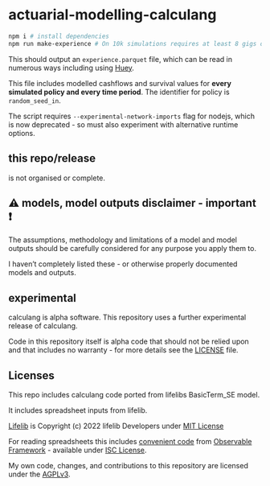 # actuarial-modelling-calculang

```sh
npm i # install dependencies
npm run make-experience # On 10k simulations requires at least 8 gigs of memory and a few minutes - but configured for 1k simulations only
```

This should output an `experience.parquet` file, which can be read in numerous ways including using [Huey](https://github.com/rpbouman/huey).

This file includes modelled cashflows and survival values for **every simulated policy and every time period**. The identifier for policy is `random_seed_in`.

The script requires `--experimental-network-imports` flag for nodejs, which is now deprecated - so must also experiment with alternative runtime options.

## this repo/release

is not organised or complete.

## ⚠️ models, model outputs disclaimer - important ❗

The assumptions, methodology and limitations of a model and model outputs should be carefully considered for any purpose you apply them to.

I haven’t completely listed these - or otherwise properly documented models and outputs.

## experimental

calculang is alpha software. This repository uses a further experimental release of calculang.

Code in this repository itself is alpha code that should not be relied upon and that includes no warranty - for more details see the [LICENSE](./LICENSE) file.

## Licenses

This repo includes calculang code ported from lifelibs BasicTerm_SE model.

It includes spreadsheet inputs from lifelib.

[Lifelib](https://github.com/lifelib-dev/lifelib) is Copyright (c) 2022 lifelib Developers under [MIT License](https://github.com/lifelib-dev/lifelib/blob/main/LICENSE.txt)

For reading spreadsheets this includes [convenient code](https://github.com/observablehq/framework/blob/main/src/client/stdlib/xlsx.js) from [Observable Framework](https://observablehq.com/framework/) - available under [ISC License](https://github.com/observablehq/framework/blob/main/LICENSE).

My own code, changes, and contributions to this repository are licensed under the [AGPLv3](./LICENSE).
